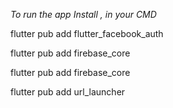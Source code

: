 *To run the app Install ,  in your CMD*

flutter pub add flutter_facebook_auth

flutter pub add firebase_core

flutter pub add firebase_core

flutter pub add url_launcher

